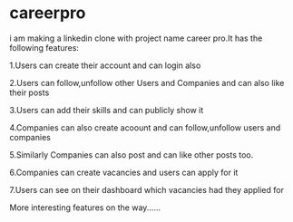 # careerpro
i am making a linkedin clone with project name career pro.It has the following features:

1.Users can create their account and can login also

2.Users can follow,unfollow other Users and Companies and can also like their posts

3.Users can add their skills and can publicly show it

4.Companies can also create acoount and can follow,unfollow users and companies

5.Similarly Companies can also post and can like other posts too.

6.Companies can create vacancies and users can apply for it

7.Users can see on their dashboard which vacancies had they applied for

More interesting features on the way......
